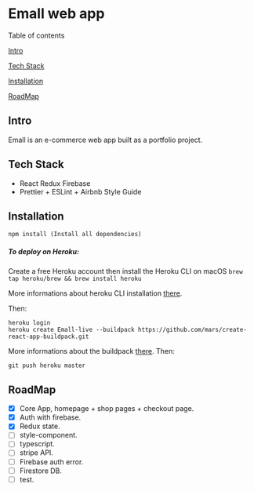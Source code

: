 <!-- @format -->

# Emall web app

Table of contents

[Intro](https://github.com/mbeuil/Emall-eshop-react-app/master/README.md#intro)

[Tech Stack](https://github.com/mbeuil/Emall-eshop-react-app/master/README.md#tech-stack)

[Installation](https://github.com/mbeuil/Emall-eshop-react-app/master/README.md#installation)

[RoadMap](https://github.com/mbeuil/Emall-eshop-react-app/master/README.md#roadmap)

## Intro

Emall is an e-commerce web app built as a portfolio project.

## Tech Stack

- React Redux Firebase
- Prettier + ESLint + Airbnb Style Guide

## Installation

`npm install (Install all dependencies)`

##### To deploy on Heroku:

Create a free Heroku account then install the Heroku CLI on macOS
`brew tap heroku/brew && brew install heroku`

More informations about heroku CLI installation [there](https://devcenter.heroku.com/articles/heroku-cli#download-and-install).

Then:

```
heroku login
heroku create Emall-live --buildpack https://github.com/mars/create-react-app-buildpack.git
```

More informations about the buildpack [there](https://github.com/mars/create-react-app-buildpack). Then:

```
git push heroku master
```

## RoadMap

- [x] Core App, homepage + shop pages + checkout page.
- [x] Auth with firebase.
- [x] Redux state.
- [ ] style-component.
- [ ] typescript.
- [ ] stripe API.
- [ ] Firebase auth error.
- [ ] Firestore DB.
- [ ] test.
